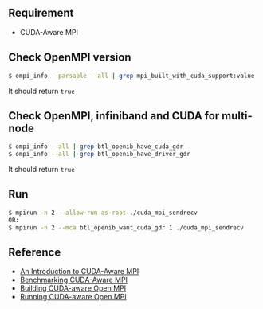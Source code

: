 ## Requirement ##
* CUDA-Aware MPI

## Check OpenMPI version ##
```bash
$ ompi_info --parsable --all | grep mpi_built_with_cuda_support:value
```
It should return `true`

## Check OpenMPI, infiniband and CUDA for multi-node ##
```bash
$ ompi_info --all | grep btl_openib_have_cuda_gdr
$ ompi_info --all | grep btl_openib_have_driver_gdr
```
It should return `true`

## Run ##
```bash
$ mpirun -n 2 --allow-run-as-root ./cuda_mpi_sendrecv
OR:
$ mpirun -n 2 --mca btl_openib_want_cuda_gdr 1 ./cuda_mpi_sendrecv
```

## Reference ##
* [An Introduction to CUDA-Aware MPI](https://developer.nvidia.com/blog/introduction-cuda-aware-mpi)
* [Benchmarking CUDA-Aware MPI](https://developer.nvidia.com/blog/benchmarking-cuda-aware-mpi)
* [Building CUDA-aware Open MPI](https://www.open-mpi.org/faq/?category=buildcuda)
* [Running CUDA-aware Open MPI](https://www.open-mpi.org/faq/?category=runcuda)
